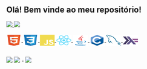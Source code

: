 ## Olá! Bem vinde ao meu repositório!

 <div>
  <a href="https://github.com/jjangj">
  <img height="165em" src="https://github-readme-stats.vercel.app/api?username=jjangj&show_icons=true&theme=buefy&include_all_commits=true&count_private=true"/>
  <img height="165em" src="https://github-readme-stats.vercel.app/api/top-langs/?username=jjangj&layout=compact&langs_count=7&theme=buefy"/>
</div>
  
  <div style="display: inline_block"><br>
    <img align="center" alt="Rafa-HTML" height="30" width="40" src="https://raw.githubusercontent.com/devicons/devicon/master/icons/html5/html5-original.svg">
    <img align="center" alt="Rafa-CSS" height="30" width="40" src="https://raw.githubusercontent.com/devicons/devicon/master/icons/css3/css3-original.svg">
    <img align="center" alt="Rafa-Js" height="30" width="40" src="https://raw.githubusercontent.com/devicons/devicon/master/icons/javascript/javascript-plain.svg">
    <img align="center" alt="Rafa-React" height="30" width="40" src="https://raw.githubusercontent.com/devicons/devicon/master/icons/react/react-original.svg">
    <img align="center" alt="Rafa-CSS" height="30" width="40" src="https://raw.githubusercontent.com/devicons/devicon/master/icons/java/java-original.svg">
    <img align="center" alt="Rafa-CSS" height="30" width="40" src="https://raw.githubusercontent.com/devicons/devicon/master/icons/c/c-original.svg">
    <img align="center" alt="Rafa-CSS" height="30" width="40" src="https://raw.githubusercontent.com/devicons/devicon/master/icons/mysql/mysql-original.svg">
    <img align="center" alt="Rafa-CSS" height="30" width="40" src="https://raw.githubusercontent.com/devicons/devicon/master/icons/haskell/haskell-original.svg">
</div>
  
  ##
  
  <div> 
  <a href = "mailto:jeniferjangj@gmail.com"><img src="https://img.shields.io/badge/-Gmail-%23333?style=for-the-badge&logo=gmail&logoColor=white" target="_blank"></a>
  <a href="https://www.linkedin.com/in/jeniferjang" target="_blank"><img src="https://img.shields.io/badge/-LinkedIn-%230077B5?style=for-the-badge&logo=linkedin&logoColor=white" target="_blank"></a> - 
    <a href="https://www.behance.net/jeniferjjang" target="_blank"><img src="https://aleen42.github.io/badges/src/behance.svg" target="_blank"></a>
 
  <!--![Snake animation](https://github.com/jjang/jjangj/blob/output/github-contribution-grid-snake.svg)--!>
 
</div>

